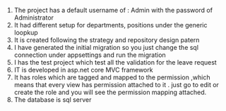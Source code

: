 1. The project has a default username of : Admin with the password of Administrator
2. It had different setup for departments, positions under the generic loopkup
3. It is created following the strategy and repository design patern 
4. I have generated the initial migration so you just change the sql connection under appsettings and run the migration
5. I has the test project which test all the validation for the leave request
6. IT is developed in asp.net core MVC framework 
7. It has roles which are tagged and mapped to the permission ,which means that every view has permission attached to it . just go to edit or create the role and you will see the permission mapping attached. 
8. The database is sql server 
